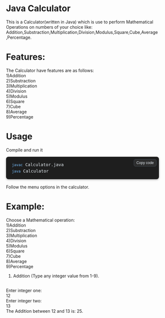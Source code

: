 # Java Calculator
This is a Calculator(written in Java) which is use to perform Mathematical Operations on numbers of your choice like:
<br>
Addition,Substraction,Multiplication,Division,Modulus,Square,Cube,Average,Percentage.

# Features:
The Calculator have features are as follows:
<br>
1)Addition
<br>
2)Substraction
<br>
3)Multiplication
<br>
4)Division
<br>
5)Modulus
<br>
6)Square
<br>
7)Cube
<br>
8)Average
<br>
9)Percentage
<br>

# Usage
Compile and run it
<br>
<!-- GitHub-style code block with Copy button -->
<div style="
  position: relative;
  background-color: #1e1e1e;
  border-radius: 8px;
  padding: 1rem 1.2rem;
  font-family: 'Courier New', monospace;
  color: #e6edf3;
  line-height: 1.5;
  overflow-x: auto;
  box-shadow: 0 2px 6px rgba(0,0,0,0.3);
">
  <button
    onclick="navigator.clipboard.writeText('javac Calculator.java\njava Calculator')"
    style="
      position: absolute;
      top: 8px;
      right: 8px;
      background: #2d2d2d;
      color: #e6edf3;
      border: 1px solid #444c56;
      border-radius: 6px;
      padding: 4px 8px;
      font-size: 12px;
      cursor: pointer;
      transition: background 0.2s;
    "
    onmouseover="this.style.background='#3a3a3a'"
    onmouseout="this.style.background='#2d2d2d'"
  >
    Copy code
  </button>

  <pre style="margin: 0;"><code style="color: #79c0ff;">javac</code> Calculator.java
<code style="color: #79c0ff;">java</code> Calculator</pre>
</div>
<br>
Follow the menu options in the calculator.

# Example:
Choose a Mathematical operation:
<br>
1)Addition
<br>
2)Substraction
<br>
3)Multiplication
<br>
4)Division
<br>
5)Modulus
<br>
6)Square
<br>
7)Cube
<br>
8)Average
<br>
9)Percentage
<br>
1) Addition (Type any integer value from 1-9).
<br>
Enter integer one:
<br>
12
<br>
Enter integer two:
<br>
13
<br>
The Addition between 12 and 13 is: 25.










